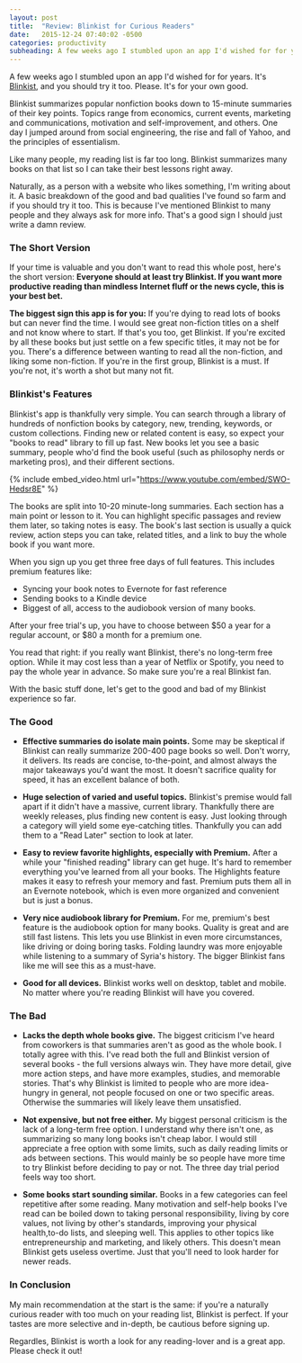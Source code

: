 ```yaml
---
layout: post
title:  "Review: Blinkist for Curious Readers"
date:   2015-12-24 07:40:02 -0500
categories: productivity
subheading: A few weeks ago I stumbled upon an app I'd wished for for years. It's Blinkist, and you should try it too. Please. It's for your own good.
---
```


A few weeks ago I stumbled upon an app I'd wished for for years. It's [Blinkist](http://www.blinkist.com), and you should try it too. Please. It's for your own good.

Blinkist summarizes popular nonfiction books down to 15-minute summaries of their key points. Topics range from economics, current events, marketing and communications, motivation and self-improvement, and others. One day I jumped around from social engineering, the rise and fall of Yahoo, and the principles of essentialism.

Like many people, my reading list is far too long. Blinkist summarizes many books on that list so I can take their best lessons right away.

Naturally, as a person with a website who likes something, I'm writing about it. A basic breakdown of the good and bad qualities I've found so farm and if you should try it too. This is because I've mentioned Blinkist to many people and they always ask for more info. That's a good sign I should just write a damn review.

### The Short Version

If your time is valuable and you don't want to read this whole post, here's the short version: **Everyone should at least try Blinkist. If you want more productive reading than mindless Internet fluff or the news cycle, this is your best bet.**

**The biggest sign this app is for you:** If you're dying to read lots of books but can never find the time. I would see great non-fiction titles on a shelf and not know where to start. If that's you too, get Blinkist. If you're excited by all these books but just settle on a few specific titles, it may not be for you. There's a difference between wanting to read all the non-fiction, and liking some non-fiction. If you're in the first group, Blinkist is a must. If you're not, it's worth a shot but many not fit.

### Blinkist's Features

Blinkist's app is thankfully very simple. You can search through a library of hundreds of nonfiction books by category, new, trending, keywords, or custom collections. Finding new or related content is easy, so expect your "books to read" library to fill up fast. New books let you see a basic summary, people who'd find the book useful (such as philosophy nerds or marketing pros), and their different sections.

{% include embed_video.html url="https://www.youtube.com/embed/SWO-Hedsr8E" %}

The books are split into 10-20 minute-long summaries. Each section has a main point or lesson to it. You can highlight specific passages and review them later, so taking notes is easy. The book's last section is usually a quick review, action steps you can take, related titles, and a link to buy the whole book if you want more.

When you sign up you get three free days of full features. This includes premium features like:

* Syncing your book notes to Evernote for fast reference
* Sending books to a Kindle device
* Biggest of all, access to the audiobook version of many books. 

After your free trial's up, you have to choose between $50 a year for a regular account, or $80 a month for a premium one.

You read that right: if you really want Blinkist, there's no long-term free option. While it may cost less than a year of Netflix or Spotify, you need to pay the whole year in advance. So make sure you're a real Blinkist fan.

With the basic stuff done, let's get to the good and bad of my Blinkist experience so far.

### The Good

- **Effective summaries do isolate main points.** Some may be skeptical if Blinkist can really summarize 200-400 page books so well. Don't worry, it delivers. Its reads are concise, to-the-point, and almost always the major takeaways you'd want the most. It doesn't sacrifice quality for speed, it has an excellent balance of both.

- **Huge selection of varied and useful topics.** Blinkist's premise would fall apart if it didn't have a massive, current library. Thankfully there are weekly releases, plus finding new content is easy. Just looking through a category will yield some eye-catching titles. Thankfully you can add them to a "Read Later" section to look at later.

- **Easy to review favorite highlights, especially with Premium.** After a while your "finished reading" library can get huge. It's hard to remember everything you've learned from all your books. The Highlights feature makes it easy to refresh your memory and fast. Premium puts them all in an Evernote notebook, which is even more organized and convenient but is just a bonus.

- **Very nice audiobook library for Premium.** For me, premium's best feature is the audiobook option for many books. Quality is great and are still fast listens. This lets you use Blinkist in even more circumstances, like driving or doing boring tasks. Folding laundry was more enjoyable while listening to a summary of Syria's history. The bigger Blinkist fans like me will see this as a must-have.

- **Good for all devices.** Blinkist works well on desktop, tablet and mobile. No matter where you're reading Blinkist will have you covered.

### The Bad

- **Lacks the depth whole books give.** The biggest criticism I've heard from coworkers is that summaries aren't as good as the whole book. I totally agree with this. I've read both the full and Blinkist version of several books - the full versions always win. They have more detail, give more action steps, and have more examples, studies, and memorable stories. That's why Blinkist is limited to people who are more idea-hungry in general, not people focused on one or two specific areas. Otherwise the summaries will likely leave them unsatisfied.

- **Not expensive, but not free either.** My biggest personal criticism is the lack of a long-term free option. I understand why there isn't one, as summarizing so many long books isn't cheap labor. I would still appreciate a free option with some limits, such as daily reading limits or ads between sections. This would mainly be so people have more time to try Blinkist before deciding to pay or not. The three day trial period feels way too short.

- **Some books start sounding similar.** Books in a few categories can feel repetitive after some reading. Many motivation and self-help books I've read can be boiled down to taking personal responsibility, living by core values, not living by other's standards, improving your physical health,to-do lists, and sleeping well. This applies to other topics like entrepreneurship and marketing, and likely others. This doesn't mean Blinkist gets useless overtime. Just that you'll need to look harder for newer reads.

### In Conclusion

My main recommendation at the start is the same: if you're a naturally curious reader with too much on your reading list, Blinkist is perfect. If your tastes are more selective and in-depth, be cautious before signing up.

Regardles, Blinkist is worth a look for any reading-lover and is a great app. Please check it out!